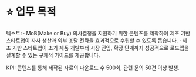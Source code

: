 # ⭐ 업무 목적

텍스트: · MoB(Make or Buy) 의사결정을 지원하기 위한 콘텐츠를 제작하여 제조 기반 스타트업이 자사 생산과 외부 조달 전략을 효과적으로 수립할 수 있도록 돕습니다.
· 제조 기반 스타트업이 초기 제품 개발부터 시장 진입, 확장 단계까지 성공적으로 로드맵을 설계할 수 있는 구체적 가이드를 제공합니다.

KPI: 콘텐츠를 통해 제작된 자료의 다운로드 수 500회, 관련 문의 50건 이상 발생.